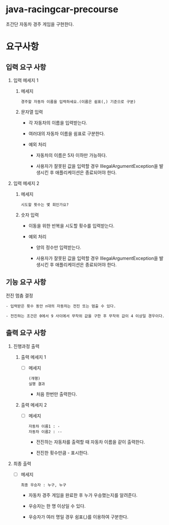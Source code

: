 # java-racingcar-precourse
초간단 자동차 경주 게임을 구현한다.

# 요구사항

## 입력 요구 사항
1. 입력 메세지 1

    1. 메세지 
        
        `경주할 자동차 이름을 입력하세요.(이름은 쉼표(,) 기준으로 구분)`

    1. 문자열 입력

        - 각 자동차의 이름을 입력받는다.

        - 여러대의 자동차 이름을 쉼표로 구분한다.

        - 예외 처리

            - 자동차의 이름은 5자 이하만 가능하다.

            - 사용자가 잘못된 값을 입력할 경우 IllegalArgumentException을 발생시킨 후 애플리케이션은 종료되어야 한다.

1. 입력 메세지 2

    1. 메세지
        
        `시도할 횟수는 몇 회인가요?`

    1. 숫자 입력

        - 이동을 위한 반복을 시도할 횟수를 입력받는다.

        - 예외 처리

            - 양의 정수만 입력받는다.

            - 사용자가 잘못된 값을 입력할 경우 IllegalArgumentException을 발생시킨 후 애플리케이션은 종료되어야 한다.

## 기능 요구 사항
전진 멈춤 결정

    - 입력받은 횟수 동안 n대의 자동차는 전진 또는 멈출 수 있다.

    - 전진하는 조건은 0에서 9 사이에서 무작위 값을 구한 후 무작위 값이 4 이상일 경우이다.


## 출력 요구 사항
1. 진행과정 출력

    1. 출력 메세지 1

        - [ ] 메세지

            ```
            (개행)
            실행 결과
            ```

            - 처음 한번만 출력한다.

    1. 출력 메세지 2

        - [ ] 메세지

            ```
            자동차 이름1 : -
            자동차 이름2 : --
            ```

            - 전진하는 자동차를 출력할 때 자동차 이름을 같이 출력한다.

            - 전진한 횟수만큼 - 표시한다.

1. 최종 출력

    - [ ] 메세지

        `최종 우승자 : 누구, 누구`

        - 자동차 경주 게임을 완료한 후 누가 우승했는지를 알려준다.

        - 우승자는 한 명 이상일 수 있다.

        - 우승자가 여러 명일 경우 쉼표(,)를 이용하여 구분한다.